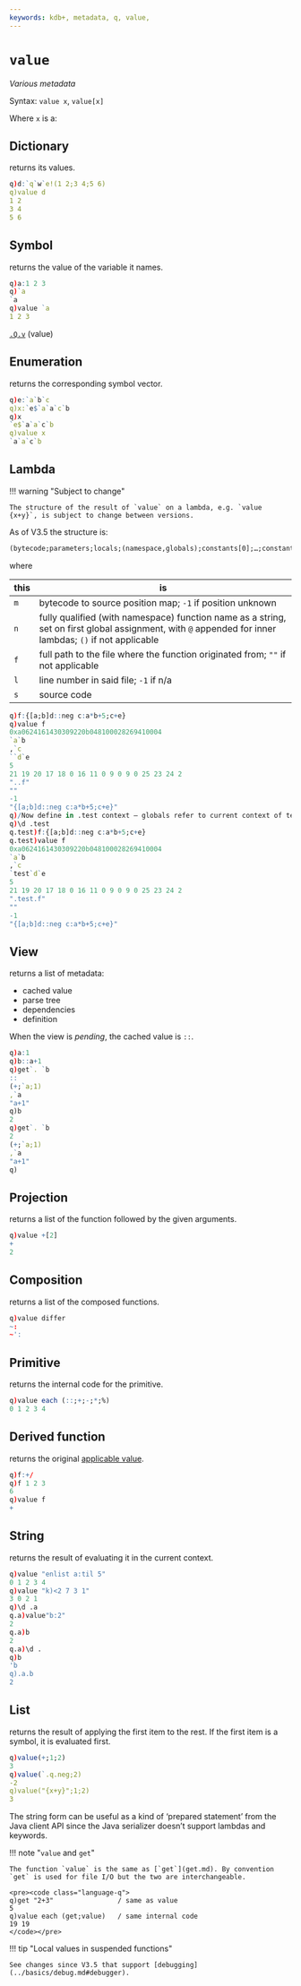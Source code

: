 ```yaml
---
keywords: kdb+, metadata, q, value,
---
```


<div style="float: right">
<i class="fas fa-wrench fa-5x"></i>
</div>

# `value`

_Various metadata_



Syntax: `value x`, `value[x]`

Where `x` is a:


## Dictionary

returns its values.

```q
q)d:`q`w`e!(1 2;3 4;5 6)
q)value d
1 2
3 4
5 6
```


## Symbol

returns the value of the variable it names.

```q
q)a:1 2 3
q)`a
`a
q)value `a
1 2 3
```

<i class="far fa-hand-point-right"></i> 
[`.Q.v`](dotq.md#qv-value) (value)


## Enumeration

returns the corresponding symbol vector.

```q
q)e:`a`b`c
q)x:`e$`a`a`c`b
q)x
`e$`a`a`c`b
q)value x
`a`a`c`b
```


## Lambda

!!! warning "Subject to change"

    The structure of the result of `value` on a lambda, e.g. `value {x+y}`, is subject to change between versions.

As of V3.5 the structure is:

```txt
(bytecode;parameters;locals;(namespace,globals);constants[0];…;constants[n];m;n;f;l;s)
```

where

this | is
-----|------
`m`  | bytecode to source position map; `-1` if position unknown
`n`  | fully qualified (with namespace) function name as a string, set on first global assignment, with `@` appended for inner lambdas; `()` if not applicable
`f`  | full path to the file where the function originated from; `""` if not applicable
`l`  | line number in said file; `-1` if n/a
`s`  | source code

```q
q)f:{[a;b]d::neg c:a*b+5;c+e}
q)value f
0xa0624161430309220b048100028269410004
`a`b
,`c
``d`e
5
21 19 20 17 18 0 16 11 0 9 0 9 0 25 23 24 2
"..f"
""
-1
"{[a;b]d::neg c:a*b+5;c+e}"
q)/Now define in .test context – globals refer to current context of test
q)\d .test
q.test)f:{[a;b]d::neg c:a*b+5;c+e}
q.test)value f
0xa0624161430309220b048100028269410004
`a`b
,`c
`test`d`e
5
21 19 20 17 18 0 16 11 0 9 0 9 0 25 23 24 2
".test.f"
""
-1
"{[a;b]d::neg c:a*b+5;c+e}"
```


## View

returns a list of metadata:

-   cached value
-   parse tree
-   dependencies
-   definition

When the view is _pending_, the cached value is `::`.

```q
q)a:1
q)b::a+1
q)get`. `b
::
(+;`a;1)
,`a
"a+1"
q)b
2
q)get`. `b
2
(+;`a;1)
,`a
"a+1"
q)
```


## Projection

returns a list of the function followed by the given arguments.

```q
q)value +[2]
+
2
```


## Composition

returns a list of the composed functions.

```q
q)value differ
~:
~':
```


## Primitive

returns the internal code for the primitive.

```q
q)value each (::;+;-;*;%)
0 1 2 3 4
```


## Derived function

returns the original [applicable value](../basics/glossary.md#applicable-value).

```q
q)f:+/
q)f 1 2 3
6
q)value f
+
```


## String

returns the result of evaluating it in the current context.

```q
q)value "enlist a:til 5"
0 1 2 3 4
q)value "k)<2 7 3 1"
3 0 2 1
q)\d .a
q.a)value"b:2"
2
q.a)b
2
q.a)\d .
q)b
'b
q).a.b
2
```


## List

returns the result of applying the first item to the rest. If the first item is a symbol, it is evaluated first.

```q
q)value(+;1;2)
3
q)value(`.q.neg;2)
-2
q)value("{x+y}";1;2)
3
```

The string form can be useful as a kind of ‘prepared statement’ from the Java client API since the Java serializer doesn’t support lambdas and keywords.

!!! note "`value` and `get`"

    The function `value` is the same as [`get`](get.md). By convention `get` is used for file I/O but the two are interchangeable.

    <pre><code class="language-q">
    q)get "2+3"                / same as value
    5
    q)value each (get;value)   / same internal code
    19 19
    </code></pre>


!!! tip "Local values in suspended functions"

    See changes since V3.5 that support [debugging](../basics/debug.md#debugger).

